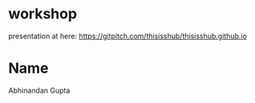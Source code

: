 # workshop

presentation at here: https://gitpitch.com/thisisshub/thisisshub.github.io

# Name
Abhinandan Gupta
